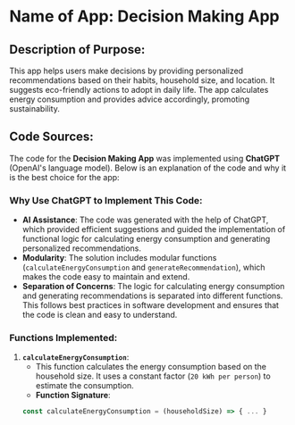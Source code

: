 # Name of App: Decision Making App

## Description of Purpose:
This app helps users make decisions by providing personalized recommendations based on their habits, household size, and location. It suggests eco-friendly actions to adopt in daily life. The app calculates energy consumption and provides advice accordingly, promoting sustainability.

## Code Sources:
The code for the **Decision Making App** was implemented using **ChatGPT** (OpenAI's language model). Below is an explanation of the code and why it is the best choice for the app:

### Why Use ChatGPT to Implement This Code:
- **AI Assistance**: The code was generated with the help of ChatGPT, which provided efficient suggestions and guided the implementation of functional logic for calculating energy consumption and generating personalized recommendations.
- **Modularity**: The solution includes modular functions (`calculateEnergyConsumption` and `generateRecommendation`), which makes the code easy to maintain and extend.
- **Separation of Concerns**: The logic for calculating energy consumption and generating recommendations is separated into different functions. This follows best practices in software development and ensures that the code is clean and easy to understand.

### Functions Implemented:
1. **`calculateEnergyConsumption`**:
   - This function calculates the energy consumption based on the household size. It uses a constant factor (`20 kWh per person`) to estimate the consumption.
   - **Function Signature**:
   ```javascript
   const calculateEnergyConsumption = (householdSize) => { ... }
